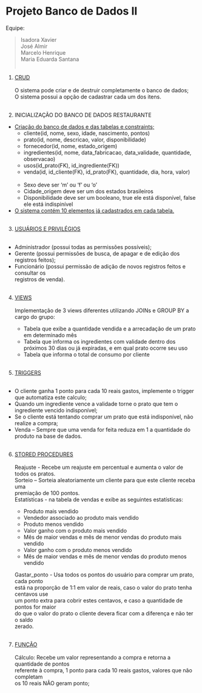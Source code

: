 # Projeto Banco de Dados II

Equipe:
> Isadora Xavier<br/>
> José Almir<br/>
> Marcelo Henrique<br/>
> Maria Eduarda Santana<br/><br/>

1. [CRUD](/CRUD)<br/><br/>
  O sistema pode criar e de destruir completamente o banco de dados;<br/>
  O sistema possui a opção de cadastrar cada um dos itens.<br/><br/>

2. INICIALIZAÇÃO DO BANCO DE DADOS RESTAURANTE<br/>
  - [Criação do banco de dados e das tabelas e constraints;](/Database/a-tables.sql)<br/>
    - cliente(id, nome, sexo, idade, nascimento, pontos) 
    - prato(id, nome, descricao, valor, disponibilidade) 
    - fornecedor(id, nome, estado_origem) 
    - ingredientes(id, nome, data_fabricacao, data_validade, quantidade, observacao) 
    - usos(id_prato(FK), id_ingrediente(FK)) 
    - venda(id, id_cliente(FK), id_prato(FK), quantidade, dia, hora, valor)<br/><br/>
    -  Sexo deve ser ‘m’ ou ‘f’ ou ‘o’ 
    -  Cidade_origem deve ser um dos estados brasileiros 
    -  Disponibilidade deve ser um booleano, true ele está disponível, false ele está indispinível<br/>
  - [O sistema contém 10 elementos já cadastrados em cada tabela.](/Database/b-inserts.sql)<br/><br/>

3. [USUÁRIOS E PRIVILÉGIOS](/Database/c-user_privileges.sql)<br/><br/>
  - Administrador (possui todas as permissões possíveis);<br/>
  - Gerente (possui permissões de busca, de apagar e de edição dos registros feitos);<br/>
  - Funcionário (possui permissão de adição de novos registros feitos e consultar os<br/>
registros de venda).<br/><br/>

4. [VIEWS](/Database/d-views.sql)<br/><br/>
  Implementação de 3 views diferentes utilizando JOINs e GROUP BY a cargo do grupo:<br/>
    - Tabela que exibe a quantidade vendida e a arrecadação de um prato em determinado mês<br/>
    - Tabela que informa os ingredientes com validade dentro dos próximos 30 dias ou já expiradas, e em qual prato ocorre seu uso<br/>
    - Tabela que informa o total de consumo por cliente<br/><br/>

5. [TRIGGERS](/Database/e-triggers.sql)<br/><br/>
  - O cliente ganha 1 ponto para cada 10 reais gastos, implemente o trigger que 
automatiza este calculo;<br/>
  - Quando um ingrediente vence a validade torne o prato que tem o ingrediente 
vencido indisponível;<br/>
  - Se o cliente está tentando comprar um prato que está indisponível, não realize a 
compra;<br/>
  - Venda – Sempre que uma venda for feita reduza em 1 a quantidade do produto na 
base de dados.<br/><br/>

6. [STORED PROCEDURES](Database/g-stored_procedures.sql)<br/><br/>
   Reajuste - Recebe um reajuste em percentual e aumenta o valor de todos os pratos.<br/>
   Sorteio – Sorteia aleatoriamente um cliente para que este cliente receba uma<br/>
premiação de 100 pontos.<br/> 
   Estatísticas - na tabela de vendas e exibe as seguintes estatísticas:<br/>
      - Produto mais vendido<br/> 
      - Vendedor associado ao produto mais vendido<br/> 
      - Produto menos vendido<br/> 
      - Valor ganho com o produto mais vendido<br/> 
      - Mês de maior vendas e mês de menor vendas do produto mais vendido<br/> 
      - Valor ganho com o produto menos vendido<br/> 
      - Mês de maior vendas e mês de menor vendas do produto menos vendido<br/> 

    Gastar_ponto - Usa todos os pontos do usuário para comprar um prato, cada ponto<br/> 
está na proporção de 1:1 em valor de reais, caso o valor do prato tenha centavos use<br/> 
um ponto extra para cobrir estes centavos, e caso a quantidade de pontos for maior<br/> 
do que o valor do prato o cliente devera ficar com a diferença e não ter o saldo<br/> 
zerado.<br/><br/>

7. [FUNÇÃO](Database/f-function.sql)<br/><br/> 
  Cálculo: Recebe um valor representando a compra e retorna a quantidade de pontos<br/> 
referente à compra, 1 ponto para cada 10 reais gastos, valores que não completam<br/> 
os 10 reais NÃO geram ponto; 
